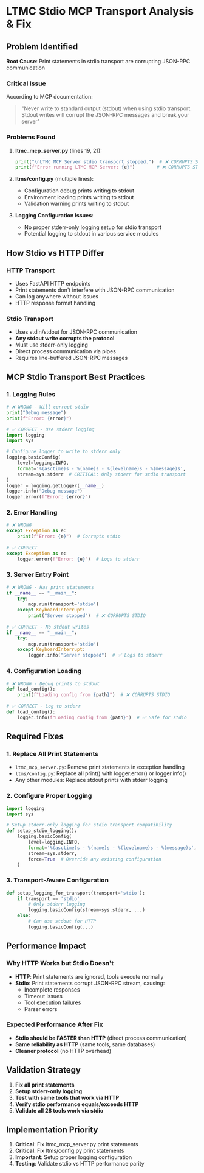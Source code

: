 # LTMC Stdio MCP Transport Analysis & Fix

## Problem Identified

**Root Cause**: Print statements in stdio transport are corrupting JSON-RPC communication

### Critical Issue
According to MCP documentation:
> "Never write to standard output (stdout) when using stdio transport. Stdout writes will corrupt the JSON-RPC messages and break your server"

### Problems Found

1. **ltmc_mcp_server.py** (lines 19, 21):
   ```python
   print("\nLTMC MCP Server stdio transport stopped.")  # ❌ CORRUPTS STDIO
   print(f"Error running LTMC MCP Server: {e}")        # ❌ CORRUPTS STDIO
   ```

2. **ltms/config.py** (multiple lines):
   - Configuration debug prints writing to stdout
   - Environment loading prints writing to stdout
   - Validation warning prints writing to stdout

3. **Logging Configuration Issues**:
   - No proper stderr-only logging setup for stdio transport
   - Potential logging to stdout in various service modules

## How Stdio vs HTTP Differ

### HTTP Transport
- Uses FastAPI HTTP endpoints
- Print statements don't interfere with JSON-RPC communication
- Can log anywhere without issues
- HTTP response format handling

### Stdio Transport
- Uses stdin/stdout for JSON-RPC communication
- **Any stdout write corrupts the protocol**
- Must use stderr-only logging
- Direct process communication via pipes
- Requires line-buffered JSON-RPC messages

## MCP Stdio Transport Best Practices

### 1. Logging Rules
```python
# ❌ WRONG - Will corrupt stdio
print("Debug message")
print(f"Error: {error}")

# ✅ CORRECT - Use stderr logging
import logging
import sys

# Configure logger to write to stderr only
logging.basicConfig(
    level=logging.INFO,
    format='%(asctime)s - %(name)s - %(levelname)s - %(message)s',
    stream=sys.stderr  # CRITICAL: Only stderr for stdio transport
)
logger = logging.getLogger(__name__)
logger.info("Debug message")
logger.error(f"Error: {error}")
```

### 2. Error Handling
```python
# ❌ WRONG
except Exception as e:
    print(f"Error: {e}")  # Corrupts stdio
    
# ✅ CORRECT
except Exception as e:
    logger.error(f"Error: {e}")  # Logs to stderr
```

### 3. Server Entry Point
```python
# ❌ WRONG - Has print statements
if __name__ == "__main__":
    try:
        mcp.run(transport='stdio')
    except KeyboardInterrupt:
        print("Server stopped")  # ❌ CORRUPTS STDIO
        
# ✅ CORRECT - No stdout writes
if __name__ == "__main__":
    try:
        mcp.run(transport='stdio')
    except KeyboardInterrupt:
        logger.info("Server stopped")  # ✅ Logs to stderr
```

### 4. Configuration Loading
```python
# ❌ WRONG - Debug prints to stdout
def load_config():
    print(f"Loading config from {path}")  # ❌ CORRUPTS STDIO
    
# ✅ CORRECT - Log to stderr
def load_config():
    logger.info(f"Loading config from {path}")  # ✅ Safe for stdio
```

## Required Fixes

### 1. Replace All Print Statements
- `ltmc_mcp_server.py`: Remove print statements in exception handling
- `ltms/config.py`: Replace all print() with logger.error() or logger.info()
- Any other modules: Replace stdout prints with stderr logging

### 2. Configure Proper Logging
```python
import logging
import sys

# Setup stderr-only logging for stdio transport compatibility
def setup_stdio_logging():
    logging.basicConfig(
        level=logging.INFO,
        format='%(asctime)s - %(name)s - %(levelname)s - %(message)s',
        stream=sys.stderr,
        force=True  # Override any existing configuration
    )
```

### 3. Transport-Aware Configuration
```python
def setup_logging_for_transport(transport='stdio'):
    if transport == 'stdio':
        # Only stderr logging
        logging.basicConfig(stream=sys.stderr, ...)
    else:
        # Can use stdout for HTTP
        logging.basicConfig(...)
```

## Performance Impact

### Why HTTP Works but Stdio Doesn't
- **HTTP**: Print statements are ignored, tools execute normally
- **Stdio**: Print statements corrupt JSON-RPC stream, causing:
  - Incomplete responses
  - Timeout issues  
  - Tool execution failures
  - Parser errors

### Expected Performance After Fix
- **Stdio should be FASTER than HTTP** (direct process communication)
- **Same reliability as HTTP** (same tools, same databases)
- **Cleaner protocol** (no HTTP overhead)

## Validation Strategy

1. **Fix all print statements**
2. **Setup stderr-only logging**  
3. **Test with same tools that work via HTTP**
4. **Verify stdio performance equals/exceeds HTTP**
5. **Validate all 28 tools work via stdio**

## Implementation Priority

1. **Critical**: Fix ltmc_mcp_server.py print statements
2. **Critical**: Fix ltms/config.py print statements  
3. **Important**: Setup proper logging configuration
4. **Testing**: Validate stdio vs HTTP performance parity